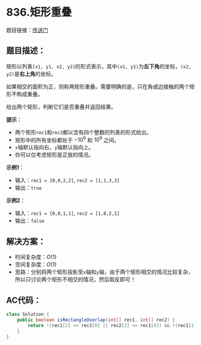 # 836.矩形重叠
题目链接：[传送门](https://leetcode-cn.com/problems/rectangle-overlap/)

## 题目描述：
矩形以列表`[x1, y1, x2, y2]`的形式表示，其中`(x1, y1)`为**左下角**的坐标，`(x2, y2)`是**右上角**的坐标。

如果相交的面积为正，则称两矩形重叠。需要明确的是，只在角或边接触的两个矩形不构成重叠。

给出两个矩形，判断它们是否重叠并返回结果。

**提示**：

- 两个矩形`rec1`和`rec2`都以含有四个整数的列表的形式给出。
- 矩形中的所有坐标都处于 $-10^9$ 和 $10^9$ 之间。
- `x`轴默认指向右，`y`轴默认指向上。
- 你可以仅考虑矩形是正放的情况。

**示例1**：
- 输入：`rec1 = [0,0,2,2]`, `rec2 = [1,1,3,3]`
- 输出：`true`

**示例2**：
- 输入：`rec1 = [0,0,1,1]`, `rec2 = [1,0,2,1]`
- 输出：`false`

## 解决方案：
- 时间复杂度：$O(1)$
- 空间复杂度：$O(1)$
- 思路：分别将两个矩形投影至`x`轴和`y`轴，由于两个矩形相交的情况比较复杂，所以只讨论两个矩形不相交的情况，然后取反即可！

## AC代码：
```java
class Solution {
	public boolean isRectangleOverlap(int[] rec1, int[] rec2) {
		return !(rec1[2] <= rec2[0] || rec2[2] <= rec1[0]) && !(rec1[1] >= rec2[3] || rec2[1] >= rec1[3]);
	}
}
```